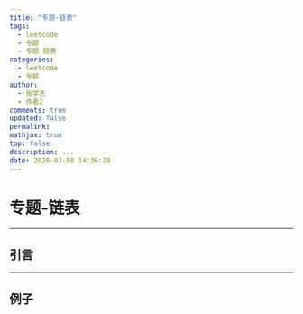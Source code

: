 ```yaml
---
title: "专题-链表"
tags:
  - leetcode
  - 专题
  - 专题-链表
categories:
  - leetcode
  - 专题
author:
  - 张学志
  - 作者2
comments: true
updated: false
permalink:
mathjax: true
top: false
description: ...
date: 2020-03-08 14:36:20
---
```


# 专题-链表

---


## 引言



---


## 例子

